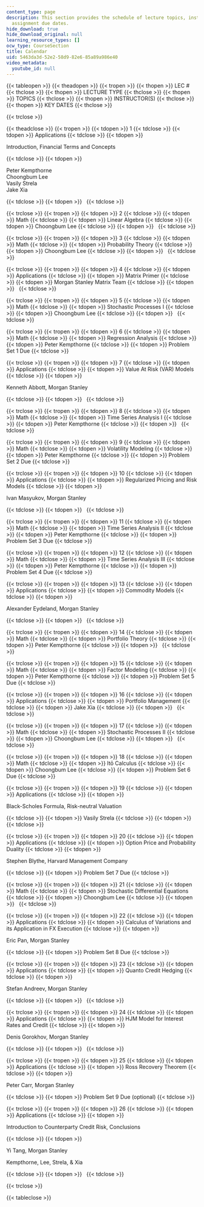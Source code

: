 ```yaml
---
content_type: page
description: This section provides the schedule of lecture topics, instructors, and
  assignment due dates.
hide_download: true
hide_download_original: null
learning_resource_types: []
ocw_type: CourseSection
title: Calendar
uid: 5463da3d-52e2-58d9-82e6-85a89a986e40
video_metadata:
  youtube_id: null
---
```


{{< tableopen >}}
{{< theadopen >}}
{{< tropen >}}
{{< thopen >}}
LEC #
{{< thclose >}}
{{< thopen >}}
LECTURE TYPE
{{< thclose >}}
{{< thopen >}}
TOPICS
{{< thclose >}}
{{< thopen >}}
INSTRUCTOR(S)
{{< thclose >}}
{{< thopen >}}
KEY DATES
{{< thclose >}}

{{< trclose >}}

{{< theadclose >}}
{{< tropen >}}
{{< tdopen >}}
1
{{< tdclose >}}
{{< tdopen >}}
Applications
{{< tdclose >}}
{{< tdopen >}}


Introduction, Financial Terms and Concepts


{{< tdclose >}}
{{< tdopen >}}


Peter Kempthorne  
Choongbum Lee  
Vasily Strela  
Jake Xia


{{< tdclose >}}
{{< tdopen >}}
 
{{< tdclose >}}

{{< trclose >}}
{{< tropen >}}
{{< tdopen >}}
2
{{< tdclose >}}
{{< tdopen >}}
Math
{{< tdclose >}}
{{< tdopen >}}
Linear Algebra
{{< tdclose >}}
{{< tdopen >}}
Choongbum Lee
{{< tdclose >}}
{{< tdopen >}}
 
{{< tdclose >}}

{{< trclose >}}
{{< tropen >}}
{{< tdopen >}}
3
{{< tdclose >}}
{{< tdopen >}}
Math
{{< tdclose >}}
{{< tdopen >}}
Probability Theory
{{< tdclose >}}
{{< tdopen >}}
Choongbum Lee
{{< tdclose >}}
{{< tdopen >}}
 
{{< tdclose >}}

{{< trclose >}}
{{< tropen >}}
{{< tdopen >}}
4
{{< tdclose >}}
{{< tdopen >}}
Applications
{{< tdclose >}}
{{< tdopen >}}
Matrix Primer
{{< tdclose >}}
{{< tdopen >}}
Morgan Stanley Matrix Team
{{< tdclose >}}
{{< tdopen >}}
 
{{< tdclose >}}

{{< trclose >}}
{{< tropen >}}
{{< tdopen >}}
5
{{< tdclose >}}
{{< tdopen >}}
Math
{{< tdclose >}}
{{< tdopen >}}
Stochastic Processes I
{{< tdclose >}}
{{< tdopen >}}
Choongbum Lee
{{< tdclose >}}
{{< tdopen >}}
 
{{< tdclose >}}

{{< trclose >}}
{{< tropen >}}
{{< tdopen >}}
6
{{< tdclose >}}
{{< tdopen >}}
Math
{{< tdclose >}}
{{< tdopen >}}
Regression Analysis
{{< tdclose >}}
{{< tdopen >}}
Peter Kempthorne
{{< tdclose >}}
{{< tdopen >}}
Problem Set 1 Due
{{< tdclose >}}

{{< trclose >}}
{{< tropen >}}
{{< tdopen >}}
7
{{< tdclose >}}
{{< tdopen >}}
Applications
{{< tdclose >}}
{{< tdopen >}}
Value At Risk (VAR) Models
{{< tdclose >}}
{{< tdopen >}}


Kenneth Abbott, Morgan Stanley


{{< tdclose >}}
{{< tdopen >}}
 
{{< tdclose >}}

{{< trclose >}}
{{< tropen >}}
{{< tdopen >}}
8
{{< tdclose >}}
{{< tdopen >}}
Math
{{< tdclose >}}
{{< tdopen >}}
Time Series Analysis I
{{< tdclose >}}
{{< tdopen >}}
Peter Kempthorne
{{< tdclose >}}
{{< tdopen >}}
 
{{< tdclose >}}

{{< trclose >}}
{{< tropen >}}
{{< tdopen >}}
9
{{< tdclose >}}
{{< tdopen >}}
Math
{{< tdclose >}}
{{< tdopen >}}
Volatility Modeling
{{< tdclose >}}
{{< tdopen >}}
Peter Kempthorne
{{< tdclose >}}
{{< tdopen >}}
Problem Set 2 Due
{{< tdclose >}}

{{< trclose >}}
{{< tropen >}}
{{< tdopen >}}
10
{{< tdclose >}}
{{< tdopen >}}
Applications
{{< tdclose >}}
{{< tdopen >}}
Regularized Pricing and Risk Models
{{< tdclose >}}
{{< tdopen >}}


Ivan Masyukov, Morgan Stanley


{{< tdclose >}}
{{< tdopen >}}
 
{{< tdclose >}}

{{< trclose >}}
{{< tropen >}}
{{< tdopen >}}
11
{{< tdclose >}}
{{< tdopen >}}
Math
{{< tdclose >}}
{{< tdopen >}}
Time Series Analysis II
{{< tdclose >}}
{{< tdopen >}}
Peter Kempthorne
{{< tdclose >}}
{{< tdopen >}}
Problem Set 3 Due
{{< tdclose >}}

{{< trclose >}}
{{< tropen >}}
{{< tdopen >}}
12
{{< tdclose >}}
{{< tdopen >}}
Math
{{< tdclose >}}
{{< tdopen >}}
Time Series Analysis III
{{< tdclose >}}
{{< tdopen >}}
Peter Kempthorne
{{< tdclose >}}
{{< tdopen >}}
Problem Set 4 Due
{{< tdclose >}}

{{< trclose >}}
{{< tropen >}}
{{< tdopen >}}
13
{{< tdclose >}}
{{< tdopen >}}
Applications
{{< tdclose >}}
{{< tdopen >}}
Commodity Models
{{< tdclose >}}
{{< tdopen >}}


Alexander Eydeland, Morgan Stanley


{{< tdclose >}}
{{< tdopen >}}
 
{{< tdclose >}}

{{< trclose >}}
{{< tropen >}}
{{< tdopen >}}
14
{{< tdclose >}}
{{< tdopen >}}
Math
{{< tdclose >}}
{{< tdopen >}}
Portfolio Theory
{{< tdclose >}}
{{< tdopen >}}
Peter Kempthorne
{{< tdclose >}}
{{< tdopen >}}
 
{{< tdclose >}}

{{< trclose >}}
{{< tropen >}}
{{< tdopen >}}
15
{{< tdclose >}}
{{< tdopen >}}
Math
{{< tdclose >}}
{{< tdopen >}}
Factor Modeling
{{< tdclose >}}
{{< tdopen >}}
Peter Kempthorne
{{< tdclose >}}
{{< tdopen >}}
Problem Set 5 Due
{{< tdclose >}}

{{< trclose >}}
{{< tropen >}}
{{< tdopen >}}
16
{{< tdclose >}}
{{< tdopen >}}
Applications
{{< tdclose >}}
{{< tdopen >}}
Portfolio Management
{{< tdclose >}}
{{< tdopen >}}
Jake Xia
{{< tdclose >}}
{{< tdopen >}}
 
{{< tdclose >}}

{{< trclose >}}
{{< tropen >}}
{{< tdopen >}}
17
{{< tdclose >}}
{{< tdopen >}}
Math
{{< tdclose >}}
{{< tdopen >}}
Stochastic Processes II
{{< tdclose >}}
{{< tdopen >}}
Choongbum Lee
{{< tdclose >}}
{{< tdopen >}}
 
{{< tdclose >}}

{{< trclose >}}
{{< tropen >}}
{{< tdopen >}}
18
{{< tdclose >}}
{{< tdopen >}}
Math
{{< tdclose >}}
{{< tdopen >}}
Itō Calculus
{{< tdclose >}}
{{< tdopen >}}
Choongbum Lee
{{< tdclose >}}
{{< tdopen >}}
Problem Set 6 Due
{{< tdclose >}}

{{< trclose >}}
{{< tropen >}}
{{< tdopen >}}
19
{{< tdclose >}}
{{< tdopen >}}
Applications
{{< tdclose >}}
{{< tdopen >}}


Black-Scholes Formula, Risk-neutral Valuation


{{< tdclose >}}
{{< tdopen >}}
Vasily Strela
{{< tdclose >}}
{{< tdopen >}}
 
{{< tdclose >}}

{{< trclose >}}
{{< tropen >}}
{{< tdopen >}}
20
{{< tdclose >}}
{{< tdopen >}}
Applications
{{< tdclose >}}
{{< tdopen >}}
Option Price and Probability Duality
{{< tdclose >}}
{{< tdopen >}}


Stephen Blythe, Harvard Management Company


{{< tdclose >}}
{{< tdopen >}}
Problem Set 7 Due
{{< tdclose >}}

{{< trclose >}}
{{< tropen >}}
{{< tdopen >}}
21
{{< tdclose >}}
{{< tdopen >}}
Math
{{< tdclose >}}
{{< tdopen >}}
Stochastic Differential Equations
{{< tdclose >}}
{{< tdopen >}}
Choongbum Lee
{{< tdclose >}}
{{< tdopen >}}
 
{{< tdclose >}}

{{< trclose >}}
{{< tropen >}}
{{< tdopen >}}
22
{{< tdclose >}}
{{< tdopen >}}
Applications
{{< tdclose >}}
{{< tdopen >}}
Calculus of Variations and its Application in FX Execution
{{< tdclose >}}
{{< tdopen >}}


Eric Pan, Morgan Stanley


{{< tdclose >}}
{{< tdopen >}}
Problem Set 8 Due
{{< tdclose >}}

{{< trclose >}}
{{< tropen >}}
{{< tdopen >}}
23
{{< tdclose >}}
{{< tdopen >}}
Applications
{{< tdclose >}}
{{< tdopen >}}
Quanto Credit Hedging
{{< tdclose >}}
{{< tdopen >}}


Stefan Andreev, Morgan Stanley


{{< tdclose >}}
{{< tdopen >}}
 
{{< tdclose >}}

{{< trclose >}}
{{< tropen >}}
{{< tdopen >}}
24
{{< tdclose >}}
{{< tdopen >}}
Applications
{{< tdclose >}}
{{< tdopen >}}
HJM Model for Interest Rates and Credit
{{< tdclose >}}
{{< tdopen >}}


Denis Gorokhov, Morgan Stanley


{{< tdclose >}}
{{< tdopen >}}
 
{{< tdclose >}}

{{< trclose >}}
{{< tropen >}}
{{< tdopen >}}
25
{{< tdclose >}}
{{< tdopen >}}
Applications
{{< tdclose >}}
{{< tdopen >}}
Ross Recovery Theorem
{{< tdclose >}}
{{< tdopen >}}


Peter Carr, Morgan Stanley


{{< tdclose >}}
{{< tdopen >}}
Problem Set 9 Due (optional)
{{< tdclose >}}

{{< trclose >}}
{{< tropen >}}
{{< tdopen >}}
26
{{< tdclose >}}
{{< tdopen >}}
Applications
{{< tdclose >}}
{{< tdopen >}}


Introduction to Counterparty Credit Risk, Conclusions


{{< tdclose >}}
{{< tdopen >}}


Yi Tang, Morgan Stanley

Kempthorne, Lee, Strela, & Xia


{{< tdclose >}}
{{< tdopen >}}
 
{{< tdclose >}}

{{< trclose >}}

{{< tableclose >}}